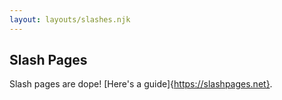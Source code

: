 ```yaml
---
layout: layouts/slashes.njk
---
```


## Slash Pages

Slash pages are dope! [Here's a guide]{https://slashpages.net}.


